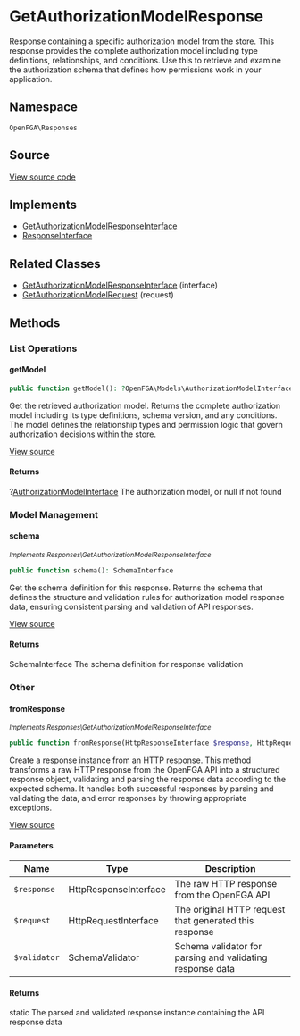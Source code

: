 # GetAuthorizationModelResponse

Response containing a specific authorization model from the store. This response provides the complete authorization model including type definitions, relationships, and conditions. Use this to retrieve and examine the authorization schema that defines how permissions work in your application.

## Namespace
`OpenFGA\Responses`

## Source
[View source code](https://github.com/evansims/openfga-php/blob/main/src/Responses/GetAuthorizationModelResponse.php)

## Implements
* [GetAuthorizationModelResponseInterface](GetAuthorizationModelResponseInterface.md)
* [ResponseInterface](ResponseInterface.md)

## Related Classes
* [GetAuthorizationModelResponseInterface](Responses/GetAuthorizationModelResponseInterface.md) (interface)
* [GetAuthorizationModelRequest](Requests/GetAuthorizationModelRequest.md) (request)



## Methods

                                                                        
### List Operations
#### getModel


```php
public function getModel(): ?OpenFGA\Models\AuthorizationModelInterface
```

Get the retrieved authorization model. Returns the complete authorization model including its type definitions, schema version, and any conditions. The model defines the relationship types and permission logic that govern authorization decisions within the store.

[View source](https://github.com/evansims/openfga-php/blob/main/src/Responses/GetAuthorizationModelResponse.php#L100)


#### Returns
?[AuthorizationModelInterface](Models/AuthorizationModelInterface.md)
 The authorization model, or null if not found

### Model Management
#### schema

*<small>Implements Responses\GetAuthorizationModelResponseInterface</small>*  

```php
public function schema(): SchemaInterface
```

Get the schema definition for this response. Returns the schema that defines the structure and validation rules for authorization model response data, ensuring consistent parsing and validation of API responses.

[View source](https://github.com/evansims/openfga-php/blob/main/src/Responses/GetAuthorizationModelResponseInterface.php#L33)


#### Returns
SchemaInterface
 The schema definition for response validation

### Other
#### fromResponse

*<small>Implements Responses\GetAuthorizationModelResponseInterface</small>*  

```php
public function fromResponse(HttpResponseInterface $response, HttpRequestInterface $request, SchemaValidator $validator): static
```

Create a response instance from an HTTP response. This method transforms a raw HTTP response from the OpenFGA API into a structured response object, validating and parsing the response data according to the expected schema. It handles both successful responses by parsing and validating the data, and error responses by throwing appropriate exceptions.

[View source](https://github.com/evansims/openfga-php/blob/main/src/Responses/ResponseInterface.php#L44)

#### Parameters
| Name | Type | Description |
|------|------|-------------|
| `$response` | HttpResponseInterface | The raw HTTP response from the OpenFGA API |
| `$request` | HttpRequestInterface | The original HTTP request that generated this response |
| `$validator` | SchemaValidator | Schema validator for parsing and validating response data |

#### Returns
static
 The parsed and validated response instance containing the API response data

